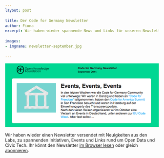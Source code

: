 ```yaml
---
layout: post

title: Der Code for Germany Newsletter
author: Fiona
excerpt: Wir haben wieder spannende News und Links für unseren Newsletter gesammelt.

images:
- imgname: newsletter-september.jpg

---
```

![newsletter-september](/assets/blog/newsletter-september.jpg)

Wir haben wieder einen Newsletter versendet mit Neuigkeiten aus den Labs, zu spannenden Initiativen, Events und Links rund um Open Data und Civic Tech. Ihr könnt den Newsletter [im Browser lesen][] oder gleich [abonnieren][]. 

[abonnieren]: http://okfn.us5.list-manage.com/subscribe?u=929f1e07936386d34833e20d1&id=bb63fcab72
[im Browser lesen]: http://us5.campaign-archive2.com/?u=929f1e07936386d34833e20d1&id=f435e9ba7f&e=ae65266049